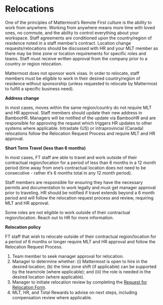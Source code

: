 # Relocations

One of the principles of Mattermost’s Remote First culture is the ability to work from anywhere. Working from anywhere means more time with loved ones, no commute, and the ability to control everything about your workspace. Staff agreements are conditioned upon the country/region of residence noted in a staff member’s contract. Location change requests/relocations should be discussed with HR and your MLT member as there may be time zone or location requirements for specific roles and teams. Staff must receive written approval from the company prior to a country or region relocation.

Mattermost does not sponsor work visas. In order to relocate, staff members must be eligible to work in their desired country/region of residence without sponsorship (unless requested to relocate by Mattermost to fulfill a specific business need).

**Address change**

In most cases, moves within the same region/country do not require MLT and HR approval. Staff members should update their new address in BambooHR. Managers will be notified of the update via BambooHR and are responsible for approving the request which triggers HR updates to other systems where applicable. 
Intrastate (US) or intraprovincial (Canada) relocations follow the Relocation Request Process and require MLT and HR approval.

**Short Term Travel (less than 6 months)**

In most cases, FT staff are able to travel and work outside of their contractual region/location for a period of less than 6 months in a 12 month period (time away from one’s contractual location does not need to be consecutive - rather it’s 6 months total in any 12 month period).

Staff members are responsible for ensuring they have the necessary permits and documentation to work legally and must get manager approval prior to traveling. HR should be notified if travel extends beyond a 6 month period and will follow the relocation request process and review, requiring MLT and HR approval.

Some roles are not eligible to work outside of their contractual region/location. Reach out to HR for more information.

**Relocation policy**

FT staff that wish to relocate outside of their contractual region/location for a period of 6 months or longer require MLT and HR approval and follow the Relocation Request Process.

1. Team member to seek manager approval for relocation.
2. Manager to determine whether: (i) Mattermost is open to hire in the desired location; (b) the time zone shift (if applicable) can be supported by the team/role (where applicable); and (iii) the role is needed in the desired location (where applicable).
3. Manager to initiate relocation review by completing the [Request for Relocation Form](https://na3.docusign.net/Member/PowerFormSigning.aspx?PowerFormId=87cb016a-463c-40ab-8e56-24a5d7918c13&env=na3&acct=533bad41-ea71-442d-b8aa-6b3d45e971d6&v=2).
4. MLT, HR, and Total Rewards to advise on next steps, including compensation review where applicable.
